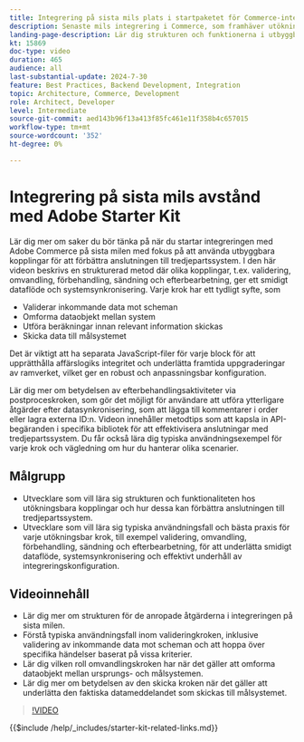 ```yaml
---
title: Integrering på sista mils plats i startpaketet för Commerce-integrering.
description: Senaste mils integrering i Commerce, som framhäver utökningsmöjligheter som validering, omvandling, förbearbetning, sändning och efterbearbetning. ​
landing-page-description: Lär dig strukturen och funktionerna i utbyggbara kopplingar på sista mils integrering för Commerce-system.
kt: 15869
doc-type: video
duration: 465
audience: all
last-substantial-update: 2024-7-30
feature: Best Practices, Backend Development, Integration
topic: Architecture, Commerce, Development
role: Architect, Developer
level: Intermediate
source-git-commit: aed143b96f13a413f85fc461e11f358b4c657015
workflow-type: tm+mt
source-wordcount: '352'
ht-degree: 0%

---
```


# Integrering på sista mils avstånd med Adobe Starter Kit

Lär dig mer om saker du bör tänka på när du startar integreringen med Adobe Commerce på sista milen med fokus på att använda utbyggbara kopplingar för att förbättra anslutningen till tredjepartssystem. I den här videon beskrivs en strukturerad metod där olika kopplingar, t.ex. validering, omvandling, förbehandling, sändning och efterbearbetning, ger ett smidigt dataflöde och systemsynkronisering. Varje krok har ett tydligt syfte, som

* Validerar inkommande data mot scheman
* Omforma dataobjekt mellan system
* Utföra beräkningar innan relevant information skickas
* Skicka data till målsystemet

Det är viktigt att ha separata JavaScript-filer för varje block för att upprätthålla affärslogiks integritet och underlätta framtida uppgraderingar av ramverket, vilket ger en robust och anpassningsbar konfiguration.

Lär dig mer om betydelsen av efterbehandlingsaktiviteter via postproceskroken, som gör det möjligt för användare att utföra ytterligare åtgärder efter datasynkronisering, som att lägga till kommentarer i order eller lagra externa ID:n. Videon innehåller metodtips som att kapsla in API-begäranden i specifika bibliotek för att effektivisera anslutningar med tredjepartssystem. Du får också lära dig typiska användningsexempel för varje krok och vägledning om hur du hanterar olika scenarier.

## Målgrupp

* Utvecklare som vill lära sig strukturen och funktionaliteten hos utökningsbara kopplingar och hur dessa kan förbättra anslutningen till tredjepartssystem.
* Utvecklare som vill lära sig typiska användningsfall och bästa praxis för varje utökningsbar krok, till exempel validering, omvandling, förbehandling, sändning och efterbearbetning, för att underlätta smidigt dataflöde, systemsynkronisering och effektivt underhåll av integreringskonfiguration. &#x200B;

## Videoinnehåll

* Lär dig mer om strukturen för de anropade åtgärderna i integreringen på sista milen.
* Förstå typiska användningsfall inom valideringkroken, inklusive validering av inkommande data mot scheman och att hoppa över specifika händelser baserat på vissa kriterier. &#x200B;
* Lär dig vilken roll omvandlingskroken har när det gäller att omforma dataobjekt mellan ursprungs- och målsystemen.
* Lär dig mer om betydelsen av den skicka kroken när det gäller att underlätta den faktiska datameddelandet som skickas till målsystemet.

>[!VIDEO](https://video.tv.adobe.com/v/3431692?learn=on)

{{$include /help/_includes/starter-kit-related-links.md}}
